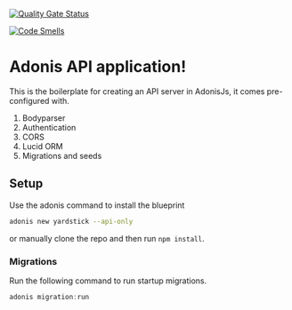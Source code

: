 <span>[![Quality Gate Status](https://sonarcloud.io/api/project_badges/measure?project=nilodeveloper_forum-api&metric=alert_status)](https://sonarcloud.io/dashboard?id=nilodeveloper_forum-api)</span>

<span>[![Code Smells](https://sonarcloud.io/api/project_badges/measure?project=nilodeveloper_forum-api&metric=code_smells)](https://sonarcloud.io/dashboard?id=nilodeveloper_forum-api)</span>


# Adonis API application!

This is the boilerplate for creating an API server in AdonisJs, it comes pre-configured with.

1. Bodyparser
2. Authentication
3. CORS
4. Lucid ORM
5. Migrations and seeds

## Setup

Use the adonis command to install the blueprint

```bash
adonis new yardstick --api-only
```

or manually clone the repo and then run `npm install`.


### Migrations

Run the following command to run startup migrations.

```js
adonis migration:run
```
